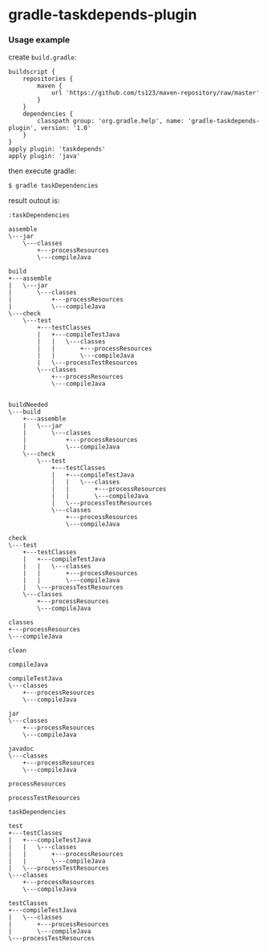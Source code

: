 gradle-taskdepends-plugin
=========================

### Usage example

create `build.gradle`:

    buildscript {
        repositories {
            maven {
                url 'https://github.com/ts123/maven-repository/raw/master'
            }
        }
        dependencies {
            classpath group: 'org.gradle.help', name: 'gradle-taskdepends-plugin', version: '1.0'
        }
    }
    apply plugin: 'taskdepends'
    apply plugin: 'java'

then execute gradle:

    $ gradle taskDependencies
    
result outout is:

    :taskDependencies
    
    assemble
    \---jar
        \---classes
            +---processResources
            \---compileJava
    
    build
    +---assemble
    |   \---jar
    |       \---classes
    |           +---processResources
    |           \---compileJava
    \---check
        \---test
            +---testClasses
            |   +---compileTestJava
            |   |   \---classes
            |   |       +---processResources
            |   |       \---compileJava
            |   \---processTestResources
            \---classes
                +---processResources
                \---compileJava
    
    
    buildNeeded
    \---build
        +---assemble
        |   \---jar
        |       \---classes
        |           +---processResources
        |           \---compileJava
        \---check
            \---test
                +---testClasses
                |   +---compileTestJava
                |   |   \---classes
                |   |       +---processResources
                |   |       \---compileJava
                |   \---processTestResources
                \---classes
                    +---processResources
                    \---compileJava
    
    check
    \---test
        +---testClasses
        |   +---compileTestJava
        |   |   \---classes
        |   |       +---processResources
        |   |       \---compileJava
        |   \---processTestResources
        \---classes
            +---processResources
            \---compileJava
    
    classes
    +---processResources
    \---compileJava
    
    clean
    
    compileJava
    
    compileTestJava
    \---classes
        +---processResources
        \---compileJava
    
    jar
    \---classes
        +---processResources
        \---compileJava
    
    javadoc
    \---classes
        +---processResources
        \---compileJava
    
    processResources
    
    processTestResources
    
    taskDependencies
    
    test
    +---testClasses
    |   +---compileTestJava
    |   |   \---classes
    |   |       +---processResources
    |   |       \---compileJava
    |   \---processTestResources
    \---classes
        +---processResources
        \---compileJava
    
    testClasses
    +---compileTestJava
    |   \---classes
    |       +---processResources
    |       \---compileJava
    \---processTestResources
    

